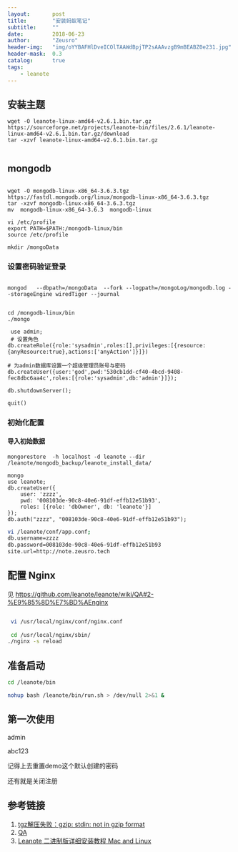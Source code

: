 ```yaml
---
layout:       post
title:        "安装蚂蚁笔记"
subtitle:     ""
date:         2018-06-23
author:       "Zeusro"
header-img:   "img/oYYBAFHlDveICOlTAAWdBpjTP2sAAAvzgB9mBEABZ0e231.jpg"
header-mask:  0.3
catalog:      true
tags:
    - leanote
---
```


## 安装主题

```
wget -O leanote-linux-amd64-v2.6.1.bin.tar.gz https://sourceforge.net/projects/leanote-bin/files/2.6.1/leanote-linux-amd64-v2.6.1.bin.tar.gz/download
tar -xzvf leanote-linux-amd64-v2.6.1.bin.tar.gz


```


## mongodb

```

wget -O mongodb-linux-x86_64-3.6.3.tgz https://fastdl.mongodb.org/linux/mongodb-linux-x86_64-3.6.3.tgz
tar -xzvf mongodb-linux-x86_64-3.6.3.tgz
mv  mongodb-linux-x86_64-3.6.3  mongodb-linux

vi /etc/profile
export PATH=$PATH:/mongodb-linux/bin
source /etc/profile

mkdir /mongoData

```

### 设置密码验证登录
```

mongod   --dbpath=/mongoData  --fork --logpath=/mongoLog/mongodb.log --storageEngine wiredTiger --journal


cd /mongodb-linux/bin            
./mongo   

 use admin;
 # 设置角色
db.createRole({role:'sysadmin',roles:[],privileges:[{resource:{anyResource:true},actions:['anyAction']}]})   

# 为admin数据库设置一个超级管理员账号与密码 
db.createUser({user:'god',pwd:'530cb1dd-cf40-4bcd-9408-fec8dbc6aa4c',roles:[{role:'sysadmin',db:'admin'}]});    

db.shutdownServer();  

quit()
```

### 初始化配置


#### 导入初始数据

```
mongorestore  -h localhost -d leanote --dir /leanote/mongodb_backup/leanote_install_data/

mongo
use leanote;
db.createUser({
    user: 'zzzz',
    pwd: '008103de-90c8-40e6-91df-effb12e51b93',
    roles: [{role: 'dbOwner', db: 'leanote'}]
});
db.auth("zzzz", "008103de-90c8-40e6-91df-effb12e51b93");

```

```bash
vi /leanote/conf/app.conf;
db.username=zzzz 
db.password=008103de-90c8-40e6-91df-effb12e51b93 
site.url=http://note.zeusro.tech
```

## 配置 Nginx

见
https://github.com/leanote/leanote/wiki/QA#2-%E9%85%8D%E7%BD%AEnginx

```bash

 vi /usr/local/nginx/conf/nginx.conf
 
 cd /usr/local/nginx/sbin/
./nginx -s reload
```

## 准备启动

```bash
cd /leanote/bin

nohup bash /leanote/bin/run.sh > /dev/null 2>&1 &


```

## 第一次使用

admin

abc123

记得上去重置demo这个默认创建的密码

还有就是关闭注册

## 参考链接

1. [tgz解压失败：gzip: stdin: not in gzip format](https://www.jianshu.com/p/660e8c5a3307)
2. [QA](https://github.com/leanote/leanote/wiki/QA)
3. [Leanote 二进制版详细安装教程 Mac and Linux](https://github.com/leanote/leanote/wiki/Leanote-%E4%BA%8C%E8%BF%9B%E5%88%B6%E7%89%88%E8%AF%A6%E7%BB%86%E5%AE%89%E8%A3%85%E6%95%99%E7%A8%8B----Mac-and-Linux)
